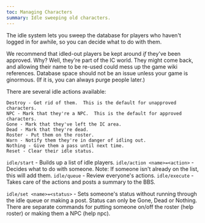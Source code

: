 ```yaml
---
toc: Managing Characters
summary: Idle sweeping old characters.
---
```

The idle system lets you sweep the database for players who haven't logged in for awhile, so you can decide what to do with them.

We recommend that idled-out players be kept around *if* they've been approved.  Why?  Well, they're part of the IC world.  They might come back, and allowing their name to be re-used could mess up the game wiki references.  Database space should not be an issue unless your game is ginormous. (If it is, you can always purge people later.)

There are several idle actions available:

    Destroy - Get rid of them.  This is the default for unapproved characters.
    NPC - Mark that they're a NPC.  This is the default for approved characters.
    Gone - Mark that they've left the IC area.
    Dead - Mark that they're dead.
    Roster - Put them on the roster.
    Warn - Notify them they're in danger of idling out.
    Nothing - Give them a pass until next time.
    Reset - Clear their idle status.

`idle/start` - Builds up a list of idle players.
`idle/action <name>=<action>` - Decides what to do with someone.
        Note: If someone isn't already on the list, this will add them.
`idle/queue` - Review everyone's actions.
`idle/execute` - Takes care of the actions and posts a summary to the BBS.

`idle/set <name>=<status>` - Sets someone's status without running through the idle queue 
    or making a post.  Status can only be Gone, Dead or Nothing.  There are separate commands
    for putting someone on/off the roster (help roster) or making them a NPC (help npc).
